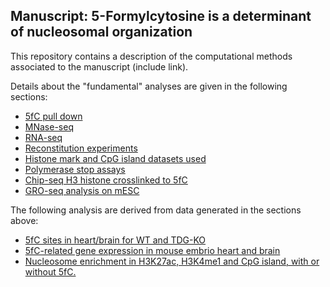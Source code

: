 ## Manuscript: 5-Formylcytosine is a determinant of nucleosomal organization

This repository contains a description of the computational methods associated to the manuscript (include link).

Details about the "fundamental" analyses are given in the following sections:

-   [5fC pull down](5fC_pull_down/README.md)
-   [MNase-seq](MNase-seq/README.md)
-   [RNA-seq](RNA-seq/README.md)
-   [Reconstitution experiments](Reconstitution_experiments/README.md)
-   [Histone mark and CpG island datasets used](Histone_marks_datasets_and_CpG_islands/README.md)
-   [Polymerase stop assays](Polymerase_stop_assays/README.md)
-   [Chip-seq  H3 histone crosslinked to 5fC](h3_invivo_crosslink/h3_invivo_crosslink.md)
-   [GRO-seq analysis on mESC](GROseq_analysis/Groseq_mESC.md)

The following analysis are derived from data generated in the sections above:

-   [5fC sites in heart/brain for WT and TDG-KO](5fC_sites_in_heart_brain_WT_and_TDG_KO/README.md)
-   [5fC-related gene expression in mouse embrio heart and brain](5fC_related_expression_in_heart_and_brain/README.md)
-   [Nucleosome enrichment in H3K27ac, H3K4me1 and CpG island, with or without 5fC.](Nuc_coverage_genomic_features/README.md)
